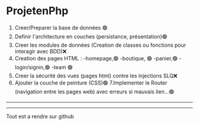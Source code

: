# ProjetenPhp






1. Creer/Preparer la base de données 🟢
2. Definir l'architecture en couches (persistance, présentation)🟢
3. Creer les modules de données (Creation de classes ou fonctions pour interagir avec BDD)❌
4. Creation des pages HTML :
    -homepage,🟢
    -boutique, 🟢
    -panier,🟢
    -login/signin,🟢
    -team 🟢
5. Creer la sécurité des vues (pages html) contre les injections SLQ❌
6. Ajouter la couche de peinture (CSS)🟢
7.Implementer le Router (navigation entre les pages web) avec erreurs si mauvais lien...🟢
-----------------------------------------------------------------------------------------------------

------------------------------------------------------------------------------------------------------
Tout est a rendre sur github 
